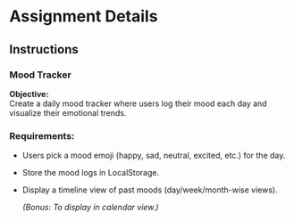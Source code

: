 # Assignment Details

## Instructions

### Mood Tracker

**Objective:**  
Create a daily mood tracker where users log their mood each day and visualize their emotional trends.

### Requirements:
- Users pick a mood emoji (happy, sad, neutral, excited, etc.) for the day.
  
- Store the mood logs in LocalStorage.
  
- Display a timeline view of past moods (day/week/month-wise views).  
  
  *(Bonus: To display in calendar view.)*